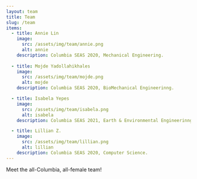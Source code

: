 ```yaml
---
layout: team
title: Team
slug: /team
items:
  - title: Annie Lin
    image:
      src: /assets/img/team/annie.png
      alt: annie
    description: Columbia SEAS 2020, Mechanical Engineering.
    
  - title: Mojde Yadollahikhales
    image:
      src: /assets/img/team/mojde.png
      alt: mojde
    description: Columbia SEAS 2020, BioMechanical Engineerinng.

  - title: Isabela Yepes
    image:
      src: /assets/img/team/isabela.png
      alt: isabela
    description: Columbia SEAS 2021, Earth & Environmental Engineerinng.

  - title: Lillian Z.
    image:
      src: /assets/img/team/lillian.png
      alt: lillian
    description: Columbia SEAS 2020, Computer Science.
---
```


Meet the all-Columbia, all-female team! 
<br />
<br />
